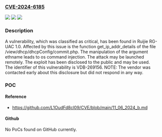 ### [CVE-2024-6185](https://cve.mitre.org/cgi-bin/cvename.cgi?name=CVE-2024-6185)
![](https://img.shields.io/static/v1?label=Product&message=RG-UAC&color=blue)
![](https://img.shields.io/static/v1?label=Version&message=%3D%201.0%20&color=brighgreen)
![](https://img.shields.io/static/v1?label=Vulnerability&message=CWE-78%20OS%20Command%20Injection&color=brighgreen)

### Description

A vulnerability, which was classified as critical, has been found in Ruijie RG-UAC 1.0. Affected by this issue is the function get_ip_addr_details of the file /view/dhcp/dhcpConfig/commit.php. The manipulation of the argument ethname leads to os command injection. The attack may be launched remotely. The exploit has been disclosed to the public and may be used. The identifier of this vulnerability is VDB-269156. NOTE: The vendor was contacted early about this disclosure but did not respond in any way.

### POC

#### Reference
- https://github.com/L1OudFd8cl09/CVE/blob/main/11_06_2024_b.md

#### Github
No PoCs found on GitHub currently.


